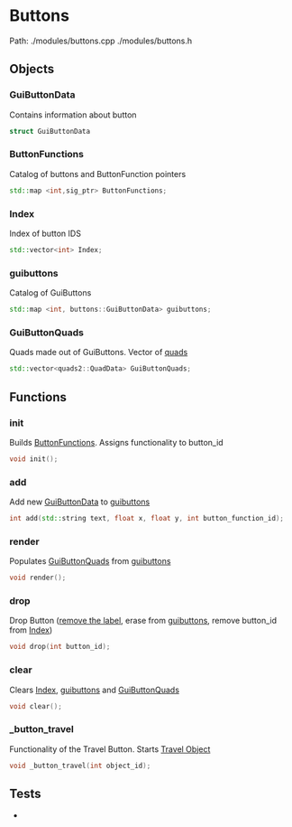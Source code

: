 # Buttons
Path: ./modules/buttons.cpp   ./modules/buttons.h


## Objects
### GuiButtonData
Contains information about button
```c++
struct GuiButtonData
```

### ButtonFunctions
Catalog of buttons and ButtonFunction pointers
```c++
std::map <int,sig_ptr> ButtonFunctions;
```

### Index
Index of button IDS
```c++
std::vector<int> Index;
```

### guibuttons
Catalog of GuiButtons
```c++
std::map <int, buttons::GuiButtonData> guibuttons;
```

### GuiButtonQuads
Quads made out of GuiButtons. Vector of [quads](quads.md#QuadData)
```c++
std::vector<quads2::QuadData> GuiButtonQuads;
```

## Functions
### init
Builds [ButtonFunctions](buttons.md#ButtonFunctions). Assigns functionality to button_id
```c++
void init();
```

### add 
Add new [GuiButtonData](buttons.md#GuiButtonData) to [guibuttons](buttons.md#guibuttons) 
```c++
int add(std::string text, float x, float y, int button_function_id);
```

### render
Populates [GuiButtonQuads](buttons.md#GuiButtonQuads) from [guibuttons](buttons.md#guibuttons)
```c++
void render();
```

### drop
Drop Button ([remove the label](fonts.md#drop), erase from [guibuttons](buttons.md#guibuttons), remove button_id from [Index](buttons.md#Index))
```c++
void drop(int button_id);
```

### clear
Clears [Index](buttons.md#Index), [guibuttons](buttons.md#guibuttons) and [GuiButtonQuads](buttons.md#GuiButtonQuads)
```c++
void clear();
```

### _button_travel
Functionality of the Travel Button. Starts [Travel Object](travel.md#TravelData)
```c++
void _button_travel(int object_id);
```


## Tests
-

